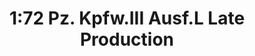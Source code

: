 ---
layout: product
title: "1:72 Pz. Kpfw.III Ausf.L Late Production"
price: "3500" 
desc: "Maketa"
img_path: "/assets/img/DRA7385.webp"
brand: "Dragon"
available: false
special_offer: false
new: false
soon: false
cat: "010000"
subcat: "010600"
subsubcat: "0N/A"
sifra: "DRA7385"
popular: false
---